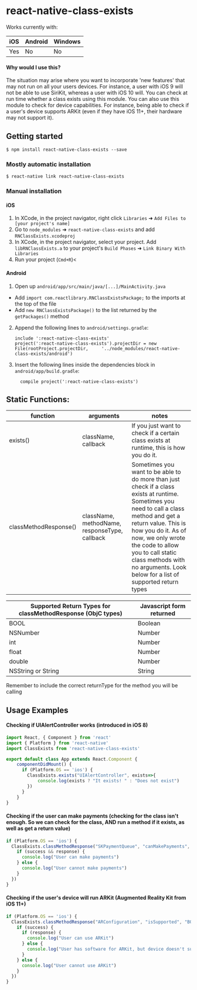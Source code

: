 
# react-native-class-exists

Works currently with:

| iOS | Android | Windows |
| --- | ------- | ------- |
| Yes |    No   |   No    |

#### Why would I use this?
The situation may arise where you want to incorporate 'new features' that may not run on all your users devices. For instance, a user with iOS 9 will not be able to use SiriKit, whereas a user with iOS 10 will. You can check at run time whether a class exists using this module. You can also use this module to check for device capabilities. For instance, being able to check if a user's device supports ARKit (even if they have iOS 11+, their hardware may not support it).

## Getting started

`$ npm install react-native-class-exists --save`

### Mostly automatic installation

`$ react-native link react-native-class-exists`

### Manual installation


#### iOS

1. In XCode, in the project navigator, right click `Libraries` ➜ `Add Files to [your project's name]`
2. Go to `node_modules` ➜ `react-native-class-exists` and add `RNClassExists.xcodeproj`
3. In XCode, in the project navigator, select your project. Add `libRNClassExists.a` to your project's `Build Phases` ➜ `Link Binary With Libraries`
4. Run your project (`Cmd+R`)<

#### Android

1. Open up `android/app/src/main/java/[...]/MainActivity.java`
  - Add `import com.reactlibrary.RNClassExistsPackage;` to the imports at the top of the file
  - Add `new RNClassExistsPackage()` to the list returned by the `getPackages()` method
2. Append the following lines to `android/settings.gradle`:
  	```
  	include ':react-native-class-exists'
  	project(':react-native-class-exists').projectDir = new File(rootProject.projectDir, 	'../node_modules/react-native-class-exists/android')
  	```
3. Insert the following lines inside the dependencies block in `android/app/build.gradle`:
  	```
      compile project(':react-native-class-exists')
  	```

## Static Functions:
| function | arguments           | notes |
| -------- | --------------------| ----- |
| exists() | className, callback | If you just want to check if a certain class exists at runtime, this is how you do it. |
| classMethodResponse() | className, methodName, responseType, callback | Sometimes you want to be able to do more than just check if a class exists at runtime. Sometimes you need to call a class method and get a return value. This is how you do it. As of now, we only wrote the code to allow you to call static class methods with no arguments. Look below for a list of supported return types |

| Supported Return Types for classMethodResponse (ObjC types) | Javascript form returned |
| ----------------------------------------------------------- | ------------------------ |
| BOOL | Boolean |
| NSNumber | Number |
| int | Number |
| float | Number |
| double | Number |
| NSString or String | String |
Remember to include the correct returnType for the method you will be calling




## Usage Examples
#### Checking if UIAlertController works (introduced in iOS 8)
```javascript
import React, { Component } from 'react'
import { Platform } from 'react-native'
import ClassExists from 'react-native-class-exists'

export default class App extends React.Component {
    componentDidMount() {
      if (Platform.OS == 'ios') {
        ClassExists.exists("UIAlertController", exists=>{
            console.log(exists ? "It exists! " : "Does not exist")
        })
      }
    }
}
```

#### Checking if the user can make payments (checking for the class isn't enough. So we can check for the class, AND run a method if it exists, as well as get a return value)
```javascript
if (Platform.OS == 'ios') {
  ClassExists.classMethodResponse("SKPaymentQueue", "canMakePayments", "BOOL", (success, response)=>{
    if (success && response) {
      console.log("User can make payments")
    } else {
      console.log("User cannot make payments")
    }
  })
}
```

#### Checking if the user's device will run ARKit (Augmented Reality Kit from iOS 11+)
```javascript
if (Platform.OS == 'ios') {
  ClassExists.classMethodResponse("ARConfiguration", "isSupported", "BOOL", (success, response)=>{
    if (success) {
      if (response) {
        console.log("User can use ARKit")
      } else {
        console.log("User has software for ARKit, but device doesn't support it. (Probably iOS 11+, but not on a newer device)")
      }
    } else {
      console.log("User cannot use ARKit")
    }
  })
}
```
